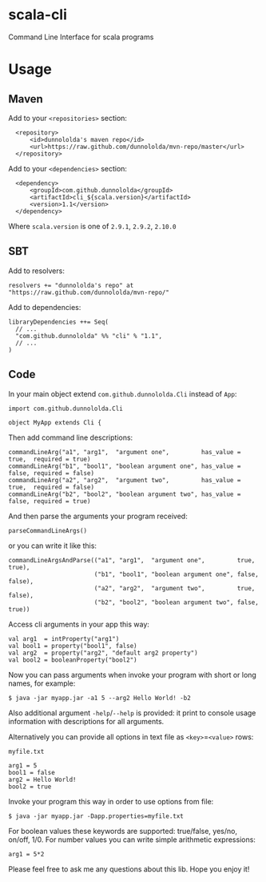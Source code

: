 scala-cli
=========

Command Line Interface for scala programs

Usage
=====

Maven
-----

Add to your `<repositories>` section:

      <repository>
          <id>dunnololda's maven repo</id>
          <url>https://raw.github.com/dunnololda/mvn-repo/master</url>
      </repository>
      
Add to your `<dependencies>` section:

      <dependency>
          <groupId>com.github.dunnololda</groupId>
          <artifactId>cli_${scala.version}</artifactId>
          <version>1.1</version>
      </dependency>
      
Where `scala.version` is one of `2.9.1`, `2.9.2`, `2.10.0`

SBT
---

Add to resolvers:

    resolvers += "dunnololda's repo" at "https://raw.github.com/dunnololda/mvn-repo/"
    
Add to dependencies:

    libraryDependencies ++= Seq(
      // ...
      "com.github.dunnololda" %% "cli" % "1.1",
      // ...
    )

Code
----

In your main object extend `com.github.dunnololda.Cli` instead of `App`:

    import com.github.dunnololda.Cli
    
    object MyApp extends Cli {
      
Then add command line descriptions:

    commandLineArg("a1", "arg1",  "argument one",         has_value = true,  required = true)
    commandLineArg("b1", "bool1", "boolean argument one", has_value = false, required = false)
    commandLineArg("a2", "arg2",  "argument two",         has_value = true,  required = false)
    commandLineArg("b2", "bool2", "boolean argument two", has_value = false, required = true)

And then parse the arguments your program received:

    parseCommandLineArgs()
    
or you can write it like this:

    commandLineArgsAndParse(("a1", "arg1",  "argument one",         true,  true),
                            ("b1", "bool1", "boolean argument one", false, false),
                            ("a2", "arg2",  "argument two",         true,  false),
                            ("b2", "bool2", "boolean argument two", false, true))
                            
Access cli arguments in your app this way:

    val arg1  = intProperty("arg1")
    val bool1 = property("bool1", false)
    val arg2  = property("arg2", "default arg2 property")
    val bool2 = booleanProperty("bool2")
    
Now you can pass arguments when invoke your program with short or long names, for example:

    $ java -jar myapp.jar -a1 5 --arg2 Hello World! -b2
    
Also additional argument `-help`/`--help` is provided: it print to console usage information with descriptions for all arguments.

Alternatively you can provide all options in text file as `<key>`=`<value>` rows:

    myfile.txt
    
    arg1 = 5
    bool1 = false
    arg2 = Hello World!
    bool2 = true
    
Invoke your program this way in order to use options from file:

    $ java -jar myapp.jar -Dapp.properties=myfile.txt
    
For boolean values these keywords are supported: true/false, yes/no, on/off, 1/0.
For number values you can write simple arithmetic expressions:

    arg1 = 5*2
    
Please feel free to ask me any questions about this lib. Hope you enjoy it!
